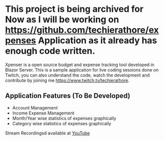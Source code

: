 # This project is being archived for Now as I will be working on https://github.com/techierathore/expenses Application as it already has enough code written. 

Xpenser is a open source budget and expense tracking tool developed in Blazor Server.
This is a sample application for live coding sessions done on Twitch, you can also understand the code, watch the development and contribute by joining me https://www.twitch.tv/techierathore. 

## Application Features (To Be Developed)
 - Account Management 
 - Income Expense Management 
 - Month/Year wise statistics of expenses graphically 
 - Category wise statistics of expenses graphically 
 
 Stream Recordingsd available at [YouTube](https://www.youtube.com/playlist?list=PLhW718RDpMv6VHtHbOMbfhlSxdhD9VK9d) 

